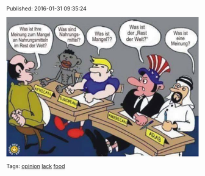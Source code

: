 
# 

Published: 2016-01-31 09:35:24

![](138399703482-0.jpg)

Tags: [opinion](tag-opinion.md) [lack](tag-lack.md) [food](tag-food.md)
